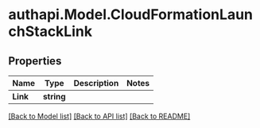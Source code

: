 # authapi.Model.CloudFormationLaunchStackLink

## Properties

Name | Type | Description | Notes
------------ | ------------- | ------------- | -------------
**Link** | **string** |  | 

[[Back to Model list]](../README.md#documentation-for-models) [[Back to API list]](../README.md#documentation-for-api-endpoints) [[Back to README]](../README.md)

